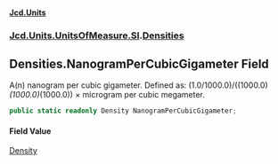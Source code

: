 #### [Jcd.Units](index.md 'index')
### [Jcd.Units.UnitsOfMeasure.SI](Jcd.Units.UnitsOfMeasure.SI.md 'Jcd.Units.UnitsOfMeasure.SI').[Densities](Densities.md 'Jcd.Units.UnitsOfMeasure.SI.Densities')

## Densities.NanogramPerCubicGigameter Field

A(n) nanogram per cubic gigameter. Defined as: (1.0/1000.0)/((1000.0)*(1000.0)*(1000.0)) × microgram per cubic megameter.

```csharp
public static readonly Density NanogramPerCubicGigameter;
```

#### Field Value
[Density](Density.md 'Jcd.Units.UnitTypes.Density')